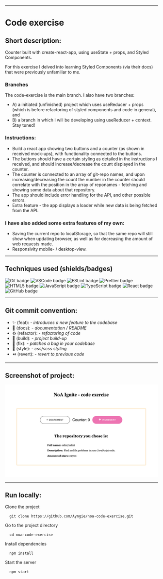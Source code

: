 
---
# Code exercise

## Short description:
Counter built with create-react-app, using useState + props, and Styled Components.

For this exercise I delved into learning Styled Components (via their docs) that were previously unfamiliar to me.

### Branches
The code-exercise is the main branch. I also have two branches: 
- A) a initiated (unfinished) project which uses useReducer + props (which is before refactoring of styled components and code in general), and 
- B) a branch in which I will be developing using useReducer + context. Stay tuned!

### Instructions: 
- Build a react app showing two buttons and a counter (as shown in received mock-ups), with functionality connected to the buttons. 
- The buttons should have a certain styling as detailed in the instructions I received, and should increase/decrease the count displayed in the counter. 
- The counter is connected to an array of git-repo names, and upon increasing/decreasing the count the number in the counter should correlate with the position in the array of reponames - fetching and showing some data about that repository. 
- The app should include error handling for the API, and other possible errors. 
- Extra feature - the app displays a loader while new data is being fetched from the API.


### I have also added some extra features of my own:
- Saving the current repo to localStorage, so that the same repo will still show when updating browser, as well as for decreasing the amount of web requests made.
- Responsivity mobile- / desktop-view.

---

## Techniques used (shields/badges)
![Git badge](https://img.shields.io/badge/GIT-E44C30?style=for-the-badge&logo=git&logoColor=white/to/img.png) 
![VSCode badge](https://img.shields.io/badge/VSCode-0078D4?style=for-the-badge&logo=visual%20studio%20code&logoColor=white/to/img.png)
![ESLint badge](https://img.shields.io/badge/eslint-3A33D1?style=for-the-badge&logo=eslint&logoColor=white/to/img.png)
![Prettier badge](https://img.shields.io/badge/prettier-1A2C34?style=for-the-badge&logo=prettier&logoColor=F7BA3E/to/img.png)
![HTML5 badge](https://img.shields.io/badge/HTML5-E34F26?style=for-the-badge&logo=html5&logoColor=white/to/img.png)
![JavaScript badge](https://img.shields.io/badge/JavaScript-323330?style=for-the-badge&logo=javascript&logoColor=F7DF1E/to/img.png)
![TypeScript badge](https://img.shields.io/badge/TypeScript-007ACC?style=for-the-badge&logo=typescript&logoColor=white/to/img.png)
![React badge](https://img.shields.io/badge/React-20232A?style=for-the-badge&logo=react&logoColor=61DAFB/to/img.png)
![GitHub badge](https://img.shields.io/badge/GitHub-100000?style=for-the-badge&logo=github&logoColor=white/to/img.png)

---


## Git commit convention:
- :sparkles: (feat): - *introduces a new feature to the codebase*
- :memo: (docs): - *documentation / README*
- :recycle: (refactor): - *refactoring of code*
- :construction_worker: (build): - *project build-up*
- :bug: (fix): - *patches a bug in your codebase*
- :lipstick: (style): - *css/scss styling*
- :rewind: (revert): - *revert to previous code*

---

## Screenshot of project:
![Demonstration of NoA Ignite - code exercise](./src/assets/CodeExerciseExample.png?raw=true "NoA Ignite - code exercise")

---


## Run locally:

Clone the project

```terminal
  git clone https://github.com/Ayngie/noa-code-exercise.git
```

Go to the project directory

```terminal
  cd noa-code-exercise
```

Install dependencies

```terminal
  npm install
```

Start the server

```terminal
  npm start
```
